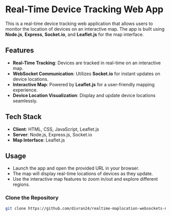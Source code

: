 # Real-Time Device Tracking Web App

This is a real-time device tracking web application that allows users to monitor the location of devices on an interactive map. The app is built using **Node.js**, **Express**, **Socket.io**, and **Leaflet.js** for the map interface.

## Features

- **Real-Time Tracking**: Devices are tracked in real-time on an interactive map.
- **WebSocket Communication**: Utilizes **Socket.io** for instant updates on device locations.
- **Interactive Map**: Powered by **Leaflet.js** for a user-friendly mapping experience.
- **Device Location Visualization**: Display and update device locations seamlessly.

## Tech Stack

- **Client**: HTML, CSS, JavaScript, Leaflet.js
- **Server**: Node.js, Express.js, Socket.io
- **Map Interface**: Leaflet.js

 ## Usage
 
- Launch the app and open the provided URL in your browser.
- The map will display real-time locations of devices as they update.
- Use the interactive map features to zoom in/out and explore different regions.

### Clone the Repository

```bash
git clone https://github.com/divran24/realtime-maplocation-websockets-nodejs
